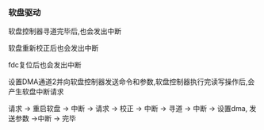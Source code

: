 ### 软盘驱动


软盘控制器寻道完毕后,也会发出中断

软盘重新校正后也会发出中断

fdc复位后也会发出中断

设置DMA通道2并向软盘控制器发送命令和参数,软盘控制器执行完读写操作后,会产生软盘中断请求


请求 -> 重启软盘 -> 中断 -> 请求 -> 校正 -> 中断 -> 寻道 -> 中断 -> 设置dma, 发送参数 ->中断 -> 完毕
